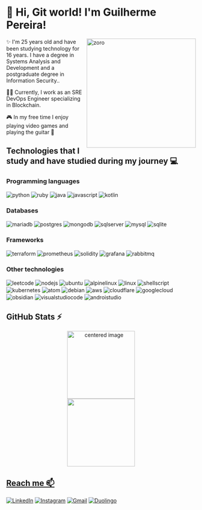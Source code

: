 # 👋 Hi, Git world! I'm Guilherme Pereira!

<img align="right" width="290" height="290cm" alt="zoro" src="https://media.giphy.com/media/v1.Y2lkPTc5MGI3NjExbW9lNGd3aHh2MDJhcTYwZGwwaDNlazM2ZzVrNng1OWV4ZWV5ZGp4YiZlcD12MV9pbnRlcm5hbF9naWZfYnlfaWQmY3Q9Zw/vpHnQnilWEoR6lrLFY/giphy.gif" /> 


✨ I'm 25 years old and have been studying technology for 16 years. I have a degree in Systems Analysis and Development and a postgraduate degree in Information Security..

👨‍💻 Currently, I work as an SRE DevOps Engineer specializing in Blockchain.

🎮 In my free time I enjoy playing video games and playing the guitar 🎸



## Technologies that I study and have studied during my journey 💻

### Programming languages

  <div style="display: inline">
  <img align="center" alt="python" src="https://img.shields.io/badge/Python-3776AB?style=for-the-badge&logo=python&logoColor=white" />
  <img align="center" alt="ruby" src="https://img.shields.io/badge/ruby-%23CC342D.svg?style=for-the-badge&logo=ruby&logoColor=white" />
  <img align="center" alt="java" src="https://img.shields.io/badge/java-%23ED8B00.svg?style=for-the-badge&logo=openjdk&logoColor=white" />
  <img align="center" alt="javascript" src="https://img.shields.io/badge/javascript-%23323330.svg?style=for-the-badge&logo=javascript&logoColor=%23F7DF1E" />
<img align="center" alt="kotlin" src="https://img.shields.io/badge/kotlin-%237F52FF.svg?style=for-the-badge&logo=kotlin&logoColor=white" /> 

### Databases
 <img align="center" alt="mariadb" src="https://img.shields.io/badge/MariaDB-003545?style=for-the-badge&logo=mariadb&logoColor=white" />
  <img align="center" alt="postgres" src="https://img.shields.io/badge/postgres-%23316192.svg?style=for-the-badge&logo=postgresql&logoColor=white" />
  <img align="center" alt="mongodb" src="https://img.shields.io/badge/MongoDB-%234ea94b.svg?style=for-the-badge&logo=mongodb&logoColor=white" />
  <img align="center" alt="sqlserver" src="https://img.shields.io/badge/Microsoft%20SQL%20Server-CC2927?style=for-the-badge&logo=microsoft%20sql%20server&logoColor=white" />
  <img align="center" alt="mysql" src="https://img.shields.io/badge/MySQL-005C84?style=for-the-badge&logo=mysql&logoColor=white" />
  <img align="center" alt="sqlite" src="https://img.shields.io/badge/sqlite-%2307405e.svg?style=for-the-badge&logo=sqlite&logoColor=white" />
 
### Frameworks
  <img align="center" alt="terraform" src="https://img.shields.io/badge/terraform-%235835CC.svg?style=for-the-badge&logo=terraform&logoColor=white" /> 
  <img align="center" alt="prometheus" src="https://img.shields.io/badge/Prometheus-E6522C?style=for-the-badge&logo=Prometheus&logoColor=white" /> 
  <img align="center" alt="solidity" src="https://img.shields.io/badge/Solidity-%23363636.svg?style=for-the-badge&logo=solidity&logoColor=white" />
  <img align="center" alt="grafana" src="https://img.shields.io/badge/grafana-%23F46800.svg?style=for-the-badge&logo=grafana&logoColor=white" /> 
  <img align="center" alt="rabbitmq" src="https://img.shields.io/badge/Rabbitmq-FF6600?style=for-the-badge&logo=rabbitmq&logoColor=white" /> 
  
### Other technologies
 <img align="center" alt="leetcode" src="https://img.shields.io/badge/LeetCode-000000?style=for-the-badge&logo=LeetCode&logoColor=#d16c06" /> 
  <img align="center" alt="nodejs" src="https://img.shields.io/badge/node.js-6DA55F?style=for-the-badge&logo=node.js&logoColor=white" /> 
  <img align="center" alt="ubuntu" src="https://img.shields.io/badge/Ubuntu-E95420?style=for-the-badge&logo=ubuntu&logoColor=white" /> 
  <img align="center" alt="alpinelinux" src="https://img.shields.io/badge/Alpine_Linux-%230D597F.svg?style=for-the-badge&logo=alpine-linux&logoColor=white" /> 
  <img align="center" alt="linux" src="https://img.shields.io/badge/Linux-FCC624?style=for-the-badge&logo=linux&logoColor=black" /> 
  <img align="center" alt="shellscript" src="https://img.shields.io/badge/shell_script-%23121011.svg?style=for-the-badge&logo=gnu-bash&logoColor=white" />
  <img align="center" alt="kubernetes" src="https://img.shields.io/badge/kubernetes-%23326ce5.svg?style=for-the-badge&logo=kubernetes&logoColor=white" /> 
  <img align="center" alt="atom" src="https://img.shields.io/badge/Atom-%2366595C.svg?style=for-the-badge&logo=atom&logoColor=white" /> 
  <img align="center" alt="debian" src="https://img.shields.io/badge/Debian-D70A53?style=for-the-badge&logo=debian&logoColor=white" /> 
  <img align="center" alt="aws" src="https://img.shields.io/badge/AWS-%23FF9900.svg?style=for-the-badge&logo=amazon-aws&logoColor=white" /> 
  <img align="center" alt="cloudflare" src="https://img.shields.io/badge/Cloudflare-F38020?style=for-the-badge&logo=Cloudflare&logoColor=white" /> 
  <img align="center" alt="googlecloud" src="https://img.shields.io/badge/GoogleCloud-%234285F4.svg?style=for-the-badge&logo=google-cloud&logoColor=white" /> 
   <img align="center" alt="obsidian" src="https://img.shields.io/badge/Obsidian-%23483699.svg?style=for-the-badge&logo=obsidian&logoColor=white" /> 
  <img align="center" alt="visualstudiocode" src="https://img.shields.io/badge/Visual%20Studio%20Code-0078d7.svg?style=for-the-badge&logo=visual-studio-code&logoColor=white" /> 
  <img align="center" alt="androistudio" src="https://img.shields.io/badge/android%20studio-346ac1?style=for-the-badge&logo=android%20studio&logoColor=white" /> 

</div><br/>

## GitHub Stats ⚡
<div>
  <a href="https://github.com/guiilhermeps">
  <center>
    <img height="180em" src="https://github-readme-stats.vercel.app/api?username=guiilhermeps&show_icons=true&theme=dark&include_all_commits=true&count_private=true" alt="centered image">
  </center>
  <center>  
    <img height="180em" src="https://github-readme-stats.vercel.app/api/top-langs/?username=guiilhermeps&layout=compact&langs_count=7&theme=dark"/> 
  </center>
</div>

## Reach me 📫
[![LinkedIn](https://img.shields.io/badge/LinkedIn-0077B5?style=for-the-badge&logo=linkedin&logoColor=white)](https://www.linkedin.com/in/guisilvap/)
[![Instagram](https://img.shields.io/badge/Instagram-E4405F?style=for-the-badge&logo=instagram&logoColor=white)](https://www.instagram.com/_.guilhermeps/) 
[![Gmail](https://img.shields.io/badge/-pereira.guilhermeps@gmail.com-D14836?style=for-the-badge&logo=gmail&logoColor=white&link=mailto:pereira.guilhermeps@gmail.com)](pereira.guilhermeps@gmail.com)
[![Duolingo](https://img.shields.io/badge/Duolingo-58CC02?style=for-the-badge&logo=Duolingo&logoColor=white)](https://www.duolingo.com/profile/XlGuilherme?via=share_profile_qr)
  
